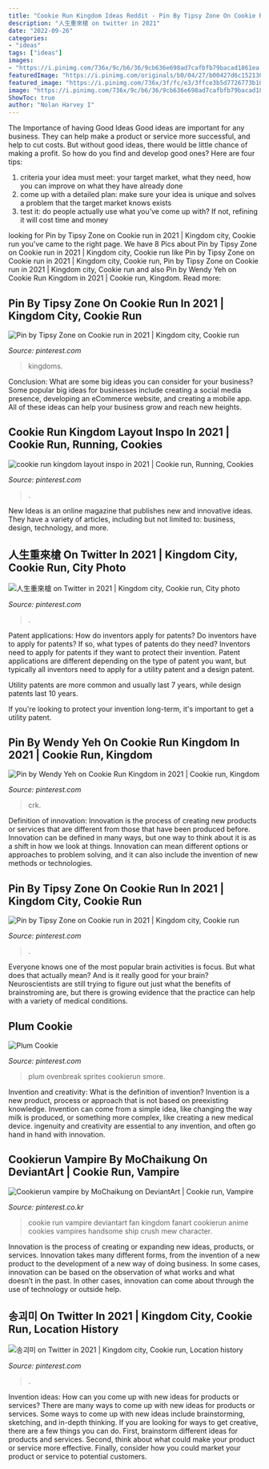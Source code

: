 ```yaml
---
title: "Cookie Run Kingdom Ideas Reddit - Pin By Tipsy Zone On Cookie Run In 2021"
description: "人生重來槍 on twitter in 2021"
date: "2022-09-26"
categories:
- "ideas"
tags: ["ideas"]
images:
- "https://i.pinimg.com/736x/9c/b6/36/9cb636e698ad7cafbfb79bacad1861ea.jpg"
featuredImage: "https://i.pinimg.com/originals/b0/04/27/b00427d6c1521306515a1b80ab859ae9.jpg"
featured_image: "https://i.pinimg.com/736x/3f/fc/e3/3ffce3b5d7726773b1009399a402acac.jpg"
image: "https://i.pinimg.com/736x/9c/b6/36/9cb636e698ad7cafbfb79bacad1861ea.jpg"
ShowToc: true
author: "Nolan Harvey I"
---
```



The Importance of having Good Ideas
Good ideas are important for any business. They can help make a product or service more successful, and help to cut costs. But without good ideas, there would be little chance of making a profit. So how do you find and develop good ones? Here are four tips:
1. criteria your idea must meet: your target market, what they need, how you can improve on what they have already done
2. come up with a detailed plan: make sure your idea is unique and solves a problem that the target market knows exists
3. test it: do people actually use what you’ve come up with? If not, refining it will cost time and money

	

		
looking for Pin by Tipsy Zone on Cookie run in 2021 | Kingdom city, Cookie run you've came to the right page. We have 8 Pics about Pin by Tipsy Zone on Cookie run in 2021 | Kingdom city, Cookie run like Pin by Tipsy Zone on Cookie run in 2021 | Kingdom city, Cookie run, Pin by Tipsy Zone on Cookie run in 2021 | Kingdom city, Cookie run and also Pin by Wendy Yeh on Cookie Run Kingdom in 2021 | Cookie run, Kingdom. Read more:
		
    
## Pin By Tipsy Zone On Cookie Run In 2021 | Kingdom City, Cookie Run

<img loading=lazy src="https://i.pinimg.com/736x/3f/fc/e3/3ffce3b5d7726773b1009399a402acac.jpg" onerror="this.onerror=null;this.src='https://tse1.mm.bing.net/th?id=OIP.LJLZb4rwcOewr4DuvlnvywHaD5&amp;pid=15.1';" alt="Pin by Tipsy Zone on Cookie run in 2021 | Kingdom city, Cookie run">

_Source: pinterest.com_

>kingdoms. 

	

Conclusion: What are some big ideas you can consider for your business?
Some popular big ideas for businesses include creating a social media presence, developing an eCommerce website, and creating a mobile app. All of these ideas can help your business grow and reach new heights.

    
## Cookie Run Kingdom Layout Inspo In 2021 | Cookie Run, Running, Cookies

<img loading=lazy src="https://i.pinimg.com/736x/ba/2e/62/ba2e62915413019a5e65556082ce321c.jpg" onerror="this.onerror=null;this.src='https://tse3.mm.bing.net/th?id=OIP.26THkz2pYsQ1ikmFFLFeAQHaDb&amp;pid=15.1';" alt="cookie run kingdom layout inspo in 2021 | Cookie run, Running, Cookies">

_Source: pinterest.com_

>. 

	

New Ideas is an online magazine that publishes new and innovative ideas. They have a variety of articles, including but not limited to: business, design, technology, and more.

    
## 人生重來槍 On Twitter In 2021 | Kingdom City, Cookie Run, City Photo

<img loading=lazy src="https://i.pinimg.com/originals/b0/04/27/b00427d6c1521306515a1b80ab859ae9.jpg" onerror="this.onerror=null;this.src='https://tse4.mm.bing.net/th?id=OIP.ggfcO-vGwsi5UDt0tO2oQQHaEK&amp;pid=15.1';" alt="人生重來槍 on Twitter in 2021 | Kingdom city, Cookie run, City photo">

_Source: pinterest.com_

>. 

	

Patent applications: How do inventors apply for patents?
Do inventors have to apply for patents? If so, what types of patents do they need?
Inventors need to apply for patents if they want to protect their invention. Patent applications are different depending on the type of patent you want, but typically all inventors need to apply for a utility patent and a design patent. 

 Utility patents are more common and usually last 7 years, while design patents last 10 years. 

If you're looking to protect your invention long-term, it's important to get a utility patent.

    
## Pin By Wendy Yeh On Cookie Run Kingdom In 2021 | Cookie Run, Kingdom

<img loading=lazy src="https://i.pinimg.com/736x/9c/b6/36/9cb636e698ad7cafbfb79bacad1861ea.jpg" onerror="this.onerror=null;this.src='https://tse2.mm.bing.net/th?id=OIP.dYCs6W59-b_xT1sqXghDpgHaFi&amp;pid=15.1';" alt="Pin by Wendy Yeh on Cookie Run Kingdom in 2021 | Cookie run, Kingdom">

_Source: pinterest.com_

>crk. 

	

Definition of innovation:
Innovation is the process of creating new products or services that are different from those that have been produced before. Innovation can be defined in many ways, but one way to think about it is as a shift in how we look at things. Innovation can mean different options or approaches to problem solving, and it can also include the invention of new methods or technologies.

    
## Pin By Tipsy Zone On Cookie Run In 2021 | Kingdom City, Cookie Run

<img loading=lazy src="https://i.pinimg.com/originals/3f/fc/e3/3ffce3b5d7726773b1009399a402acac.jpg" onerror="this.onerror=null;this.src='https://tse3.mm.bing.net/th?id=OIP.GjdoHn8q8R_zlPBaO7DWsgHaD6&amp;pid=15.1';" alt="Pin by Tipsy Zone on Cookie run in 2021 | Kingdom city, Cookie run">

_Source: pinterest.com_

>. 

	

Everyone knows one of the most popular brain activities is focus. But what does that actually mean? And is it really good for your brain? Neuroscientists are still trying to figure out just what the benefits of brainstroming are, but there is growing evidence that the practice can help with a variety of medical conditions.

    
## Plum Cookie

<img loading=lazy src="https://i.pinimg.com/736x/bf/48/cc/bf48ccc4471c32e04dcdc691b7a613f7.jpg" onerror="this.onerror=null;this.src='https://tse2.mm.bing.net/th?id=OIP.he0AS_O1EDIa_sDxUwz9HwAAAA&amp;pid=15.1';" alt="Plum Cookie">

_Source: pinterest.com_

>plum ovenbreak sprites cookierun smore. 

	

Invention and creativity: What is the definition of invention?
Invention is a new product, process or approach that is not based on preexisting knowledge. Invention can come from a simple idea, like changing the way milk is produced, or something more complex, like creating a new medical device. ingenuity and creativity are essential to any invention, and often go hand in hand with innovation.

    
## Cookierun Vampire By MoChaikung On DeviantArt | Cookie Run, Vampire

<img loading=lazy src="https://i.pinimg.com/originals/5a/32/c5/5a32c5b044a2acd8c36c089206246c17.png" onerror="this.onerror=null;this.src='https://tse1.mm.bing.net/th?id=OIP.njhGxGZGXTLp11ofWfmmTQHaE8&amp;pid=15.1';" alt="Cookierun vampire by MoChaikung on DeviantArt | Cookie run, Vampire">

_Source: pinterest.co.kr_

>cookie run vampire deviantart fan kingdom fanart cookierun anime cookies vampires handsome ship crush mew character. 

	

Innovation is the process of creating or expanding new ideas, products, or services. Innovation takes many different forms, from the invention of a new product to the development of a new way of doing business. In some cases, innovation can be based on the observation of what works and what doesn’t in the past. In other cases, innovation can come about through the use of technology or outside help.

    
## 송괴미 On Twitter In 2021 | Kingdom City, Cookie Run, Location History

<img loading=lazy src="https://i.pinimg.com/originals/b2/9a/5f/b29a5f4e4da274c99c1fad12fae9f88a.jpg" onerror="this.onerror=null;this.src='https://tse4.mm.bing.net/th?id=OIP.PUYYbtx6kNAkC9TyHEqKHAHaDf&amp;pid=15.1';" alt="송괴미 on Twitter in 2021 | Kingdom city, Cookie run, Location history">

_Source: pinterest.com_

>. 

	

Invention ideas: How can you come up with new ideas for products or services?
There are many ways to come up with new ideas for products or services. Some ways to come up with new ideas include brainstorming, sketching, and in-depth thinking. If you are looking for ways to get creative, there are a few things you can do. First, brainstorm different ideas for products and services. Second, think about what could make your product or service more effective. Finally, consider how you could market your product or service to potential customers.

